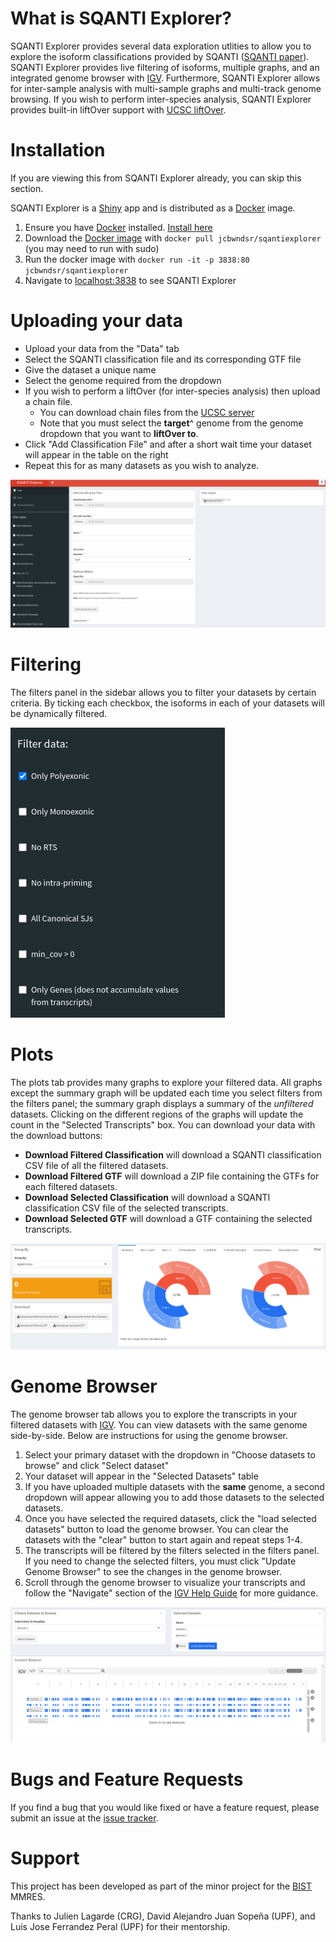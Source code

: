 # What is SQANTI Explorer?
SQANTI Explorer provides several data exploration utlities to allow you to explore the isoform classifications provided by SQANTI ([SQANTI paper](https://genome.cshlp.org/content/28/7/1096)). SQANTI Explorer provides live filtering of isoforms, multiple graphs, and an integrated genome browser with [IGV](http://igv.org/). Furthermore, SQANTI Explorer allows for inter-sample analysis with multi-sample graphs and multi-track genome browsing. If you wish to perform inter-species analysis, SQANTI Explorer provides built-in liftOver support with [UCSC liftOver](https://genome.ucsc.edu/cgi-bin/hgLiftOver).

# Installation
If you are viewing this from SQANTI Explorer already, you can skip this section.

SQANTI Explorer is a [Shiny](https://shiny.rstudio.com/) app and is distributed as a [Docker](https://www.docker.com/) image.

1. Ensure you have [Docker](https://www.docker.com/) installed. [Install here](https://www.docker.com/get-started)
2. Download the [Docker image](https://hub.docker.com/r/jcbwndsr/sqantiexplorer) with `docker pull jcbwndsr/sqantiexplorer` (you may need to run with sudo)
3. Run the docker image with `docker run -it -p 3838:80 jcbwndsr/sqantiexplorer`
4. Navigate to [localhost:3838](http://localhost:3838) to see SQANTI Explorer

# Uploading your data
- Upload your data from the "Data" tab
- Select the SQANTI classification file and its corresponding GTF file
- Give the dataset a unique name
- Select the genome required from the dropdown
- If you wish to perform a liftOver (for inter-species analysis) then upload a chain file.
  - You can download chain files from the [UCSC server](http://hgdownload.soe.ucsc.edu/downloads.html)
  - Note that you must select the **target**^ genome from the genome dropdown that you want to **liftOver to**.
- Click "Add Classification File" and after a short wait time your dataset will appear in the table on the right
- Repeat this for as many datasets as you wish to analyze.

<img src="images/data.png" alt="data" style="max-width: 100%" />

# Filtering
The filters panel in the sidebar allows you to filter your datasets by certain criteria. By ticking each checkbox, the isoforms in each of your datasets will be dynamically filtered.

<img src="images/filters.png" alt="Filtering" style="max-width: 100%" />

# Plots
The plots tab provides many graphs to explore your filtered data. All graphs except the summary graph will be updated each time you select filters from the filters panel; the summary graph displays a summary of the *unfiltered* datasets. Clicking on the different regions of the graphs will update the count in the "Selected Transcripts" box. You can download your data with the download buttons:

- **Download Filtered Classification** will download a SQANTI classification CSV file of all the filtered datasets.
- **Download Filtered GTF** will download a ZIP file containing the GTFs for each filtered datasets.
- **Download Selected Classification** will download a SQANTI classification CSV file of the selected transcripts.
- **Download Selected GTF** will download a GTF containing the selected transcripts.

<img src="images/graphs.png" alt="Graphs" style="max-width: 100%" />

# Genome Browser
The genome browser tab allows you to explore the transcripts in your filtered datasets with [IGV](http://igv.org/). You can view datasets with the same genome side-by-side. Below are instructions for using the genome browser.

1. Select your primary dataset with the dropdown in "Choose datasets to browse" and click "Select dataset"
2. Your dataset will appear in the "Selected Datasets" table
3. If you have uploaded multiple datasets with the **same** genome, a second dropdown will appear allowing you to add those datasets to the selected datasets.
4. Once you have selected the required datasets, click the "load selected datasets" button to load the genome browser. You can clear the datasets with the "clear" button to start again and repeat steps 1-4.
5. The transcripts will be filtered by the filters selected in the filters panel. If you need to change the selected filters, you must click "Update Genome Browser" to see the changes in the genome browser.
6. Scroll through the genome browser to visualize your transcripts and follow the "Navigate" section of the [IGV Help Guide](https://igvteam.github.io/igv-webapp/) for more guidance.

<img src="images/genome_browser.png" alt="Genome Browser" style="max-width: 100%" />

# Bugs and Feature Requests
If you find a bug that you would like fixed or have a feature request, please submit an issue at the [issue tracker](https://github.com/jacobwindsor/SQANTIExplorer/issues).

# Support
This project has been developed as part of the minor project for the [BIST](http://bist.eu) MMRES.

Thanks to Julien Lagarde (CRG), David Alejandro Juan Sopeña (UPF), and Luis Jose Ferrandez Peral (UPF) for their mentorship.
